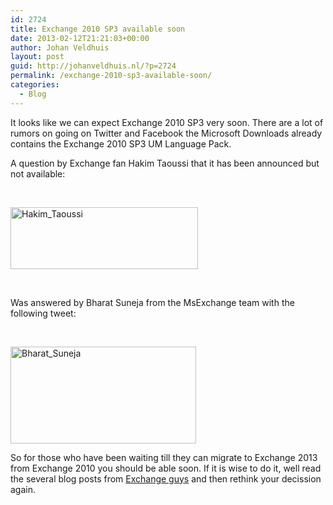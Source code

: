 ```yaml
---
id: 2724
title: Exchange 2010 SP3 available soon
date: 2013-02-12T21:21:03+00:00
author: Johan Veldhuis
layout: post
guid: http://johanveldhuis.nl/?p=2724
permalink: /exchange-2010-sp3-available-soon/
categories:
  - Blog
---
```

It looks like we can expect Exchange 2010 SP3 very soon. There are a lot of rumors on going on Twitter and Facebook the Microsoft Downloads already contains the Exchange 2010 SP3 UM Language Pack.

A question by Exchange fan Hakim Taoussi that it has been announced but not available:

&nbsp;

[<img alt="Hakim_Taoussi" src="https://i1.wp.com/johanveldhuis.nl/wp-content/uploads/2013/02/Hakim_Taoussi-300x99.png?resize=300%2C99" width="300" height="99" data-recalc-dims="1" />](https://i0.wp.com/johanveldhuis.nl/wp-content/uploads/2013/02/Hakim_Taoussi.png)

&nbsp;

Was answered by Bharat Suneja from the MsExchange team with the following tweet:

&nbsp;

[<img alt="Bharat_Suneja" src="https://i2.wp.com/johanveldhuis.nl/wp-content/uploads/2013/02/Bharat_Suneja.png?resize=297%2C155" width="297" height="155" data-recalc-dims="1" />](https://i2.wp.com/johanveldhuis.nl/wp-content/uploads/2013/02/Bharat_Suneja.png)

So for those who have been waiting till they can migrate to Exchange 2013 from Exchange 2010 you should be able soon. If it is wise to do it, well read the several blog posts from [Exchange guys](http://theessentialexchange.com/blogs/michael/archive/2013/01/06/exchange-server-2013-gotchas.aspx) and then rethink your decission again.